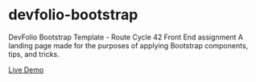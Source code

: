 # devfolio-bootstrap
DevFolio Bootstrap Template - Route Cycle 42 Front End assignment
A landing page made for the purposes of applying Bootstrap components, tips, and tricks.

[Live Demo](https://bishoyhanykamel.github.io/devfolio-bootstrap/)
